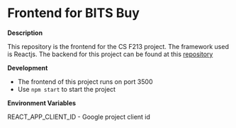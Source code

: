 # Frontend for BITS Buy

**Description**

This repository is the frontend for the CS F213 project.
The framework used is Reactjs.
The backend for this project can be found at this [repository](https://github.com/akamikado/bits_buy_backend)

**Development**

- The frontend of this project runs on port 3500
- Use `npm start` to start the project

**Environment Variables**

REACT_APP_CLIENT_ID - Google project client id
